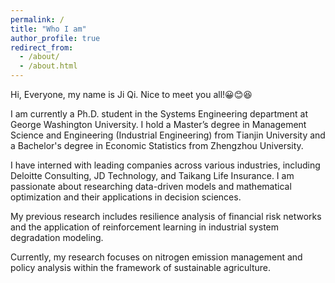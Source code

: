 ```yaml
---
permalink: /
title: "Who I am"
author_profile: true
redirect_from: 
  - /about/
  - /about.html
---
```


Hi, Everyone, my name is Ji Qi. Nice to meet you all!😀😊😆

I am currently a Ph.D. student in the Systems Engineering department at George Washington University. I hold a Master’s degree in Management Science and Engineering (Industrial Engineering) from Tianjin University and a Bachelor's degree in Economic Statistics from Zhengzhou University. 

I have interned with leading companies across various industries, including Deloitte Consulting, JD Technology, and Taikang Life Insurance. I am passionate about researching data-driven models and mathematical optimization and their applications in decision sciences.

My previous research includes resilience analysis of financial risk networks and the application of reinforcement learning in industrial system degradation modeling. 

Currently, my research focuses on nitrogen emission management and policy analysis within the framework of sustainable agriculture.

